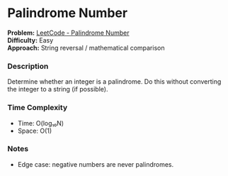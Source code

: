 # Palindrome Number

**Problem:** [LeetCode - Palindrome Number](https://leetcode.com/problems/palindrome-number/)  
**Difficulty:** Easy  
**Approach:** String reversal / mathematical comparison

### Description
Determine whether an integer is a palindrome. Do this without converting the integer to a string (if possible).

### Time Complexity
- Time: O(log₁₀N)
- Space: O(1)

### Notes
- Edge case: negative numbers are never palindromes.
